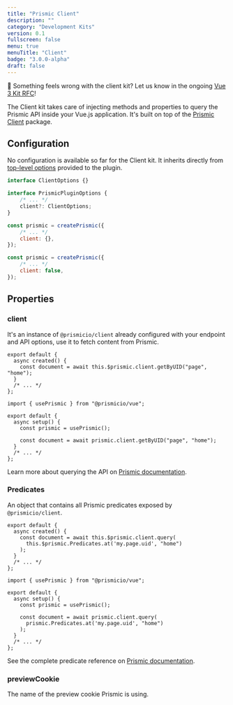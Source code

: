 ```yaml
---
title: "Prismic Client"
description: ""
category: "Development Kits"
version: 0.1
fullscreen: false
menu: true
menuTitle: "Client"
badge: "3.0.0-alpha"
draft: false
---
```


<d-alert type="info">

🤔 Something feels wrong with the client kit? Let us know in the ongoing [Vue 3 Kit RFC](https://github.com/prismicio/prismic-vue/issues/46)!

</d-alert>

The Client kit takes care of injecting methods and properties to query the Prismic API inside your Vue.js application. It's built on top of the [Prismic Client](https://github.com/prismicio/prismic-javascript) package.

## Configuration

No configuration is available so far for the Client kit. It inherits directly from [top-level options](/references#configuration) provided to the plugin.

<style>
  .code-group {
    margin-top: 16px;
    margin-bottom: 40px;
  }
  code .token.builtin {
    color: #bef264;
  }
</style>

<d-code-group>
  <d-code-block label="Interface" active>

```typescript
interface ClientOptions {}

interface PrismicPluginOptions {
	/* ... */
	client?: ClientOptions;
}
```

  </d-code-block>
  <d-code-block label="Defaults">

```javascript
const prismic = createPrismic({
	/* ... */
	client: {},
});
```

  </d-code-block>
  <d-code-block label="Disabling the Kit">

```javascript
const prismic = createPrismic({
	/* ... */
	client: false,
});
```

  </d-code-block>
</d-code-group>

## Properties

### client

It's an instance of `@prismicio/client` already configured with your endpoint and API options, use it to fetch content from Prismic.

<d-code-group>
  <d-code-block label="Options API" active>

```javascript[src/views/index.vue]
export default {
  async created() {
    const document = await this.$prismic.client.getByUID("page", "home");
  }
  /* ... */
};
```

  </d-code-block>
  <d-code-block label="Composition API">

```javascript[src/views/index.vue]
import { usePrismic } from "@prismicio/vue";

export default {
  async setup() {
    const prismic = usePrismic();

    const document = await prismic.client.getByUID("page", "home");
  }
  /* ... */
};
```

  </d-code-block>
</d-code-group>

<d-alert type="info">

Learn more about querying the API on [Prismic documentation](https://prismic.io/docs/technologies/vue-query?utm_campaign=devexp&utm_source=vuejs3tmpdoc&utm_medium=vuejsquerydoc).

</d-alert>

### Predicates

An object that contains all Prismic predicates exposed by `@prismicio/client`.

<d-code-group>
  <d-code-block label="Options API" active>

```javascript[src/views/index.vue]
export default {
  async created() {
    const document = await this.$prismic.client.query(
      this.$prismic.Predicates.at('my.page.uid', "home")
    );
  }
  /* ... */
};
```

  </d-code-block>
  <d-code-block label="Composition API">

```javascript[src/views/index.vue]
import { usePrismic } from "@prismicio/vue";

export default {
  async setup() {
    const prismic = usePrismic();

    const document = await prismic.client.query(
      prismic.Predicates.at('my.page.uid', "home")
    );
  }
  /* ... */
};
```

  </d-code-block>
</d-code-group>

<d-alert type="info">

See the complete predicate reference on [Prismic documentation](https://prismic.io/docs/technologies/vue-advanced-queries#with-the-query-method?utm_campaign=devexp&utm_source=vuejs3tmpdoc&utm_medium=vuejsadvancedquerydoc).

</d-alert>

### previewCookie

The name of the preview cookie Prismic is using.
